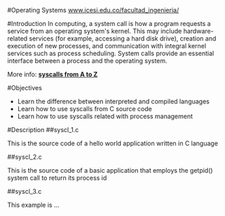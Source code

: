 #Operating Systems www.icesi.edu.co/facultad_ingenieria/

#Introduction
In computing, a system call is how a program requests a service from an operating system's kernel. This may include hardware-related services (for example, accessing a hard disk drive), creation and execution of new processes, and communication with integral kernel services such as process scheduling. System calls provide an essential interface between a process and the operating system.

More info: [**syscalls from A to Z**](http://www.linux.org/threads/the-linux-kernel-intro-to-system-calls.5611/)

#Objectives
* Learn the difference between interpreted and compiled languages
* Learn how to use syscalls from C source code
* Learn how to use syscalls related with process management

#Description
##syscl_1.c

This is the source code of a hello world application written in C language

##syscl_2.c

This is the source code of a basic application that employs the getpid() system call to return its 
process id

##syscl_3.c

This example is ...
